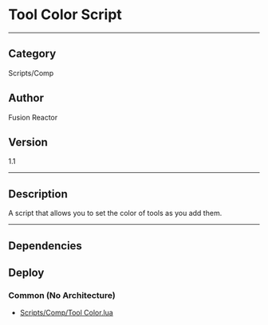 # Tool Color Script
___

## Category
Scripts/Comp

## Author
Fusion Reactor

## Version
1.1

___

## Description
A script that allows you to set the color of tools as you add them.

___

## Dependencies

## Deploy

### Common (No Architecture)

<ul>
<li><a href="https://gitlab.com/WeSuckLess/Reactor/-/blob/master/Atoms/com.wesuckless.ToolColor/Scripts/Comp/Tool Color.lua?ref_type=heads">Scripts/Comp/Tool Color.lua</a></li>
</ul>
